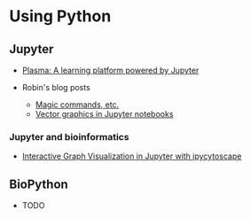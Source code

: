 # Using Python

## Jupyter

* [Plasma: A learning platform powered by Jupyter](https://blog.jupyter.org/plasma-a-learning-platform-powered-by-jupyter-1b850fcd8624)

* Robin's blog posts

    * [Magic commands, etc.](http://blog.rtwilson.com/ipython-tips-tricks-notes-part-1/)
    * [Vector graphics in Jupyter notebooks](http://blog.rtwilson.com/how-to-get-nice-vector-graphics-in-your-exported-pdf-ipython-notebooks/)

### Jupyter and bioinformatics

* [Interactive Graph Visualization in Jupyter with ipycytoscape](https://blog.jupyter.org/interactive-graph-visualization-in-jupyter-with-ipycytoscape-a8828a54ab63)

## BioPython

* TODO
